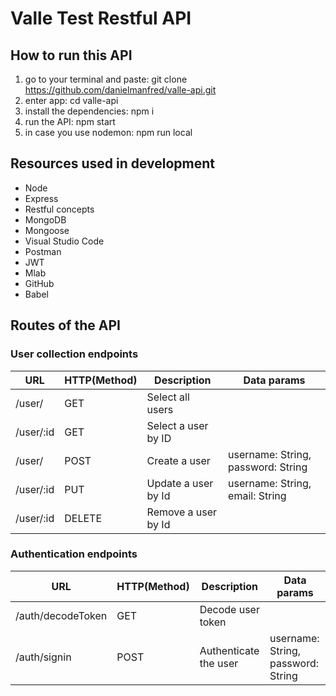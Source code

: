 # Valle Test Restful API

## How to run this API

1. go to your terminal and paste: git clone https://github.com/danielmanfred/valle-api.git
2. enter app: cd valle-api
3. install the dependencies: npm i
4. run the API: npm start
5. in case you use nodemon: npm run local

## Resources used in development

- Node
- Express
- Restful concepts
- MongoDB
- Mongoose
- Visual Studio Code
- Postman
- JWT
- Mlab
- GitHub
- Babel

## Routes of the API

### User collection endpoints

URL                  |     HTTP(Method)  |      Description      |           Data params              |
---------------------| ----------------- | --------------------- | ---------------------------------- |
/user/               |       GET         | Select all users      |                                    |
/user/:id            |       GET         | Select a user by ID   |                                    |
/user/               |       POST        | Create a user         | username: String, password: String |
/user/:id            |       PUT         | Update a user by Id   | username: String, email: String    |
/user/:id            |       DELETE      | Remove a user by Id   |                                    |

### Authentication endpoints

URL                   |     HTTP(Method)  |      Description      |    Data params                     |
----------------------| ----------------- | --------------------- | ---------------------------------- | 
/auth/decodeToken     |       GET         | Decode user token     |                                    |
/auth/signin          |       POST        | Authenticate the user | username: String, password: String |
